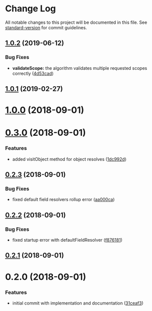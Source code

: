 # Change Log

All notable changes to this project will be documented in this file. See [standard-version](https://github.com/conventional-changelog/standard-version) for commit guidelines.

<a name="1.0.2"></a>
## [1.0.2](https://github.com/wasc-io/graphql-authDirective/compare/v1.0.1...v1.0.2) (2019-06-12)


### Bug Fixes

* **validateScope:** the algorithm validates multiple requested scopes correctly ([4d53cad](https://github.com/wasc-io/graphql-authDirective/commit/4d53cad))



<a name="1.0.1"></a>
## [1.0.1](https://github.com/wasc-io/graphql-authDirective/compare/v1.0.0...v1.0.1) (2019-02-27)



<a name="1.0.0"></a>
# [1.0.0](https://github.com/wasc-io/graphql-authDirective/compare/v0.3.0...v1.0.0) (2018-09-01)



<a name="0.3.0"></a>
# [0.3.0](https://github.com/wasc-io/graphql-authDirective/compare/v0.2.3...v0.3.0) (2018-09-01)


### Features

* added visitObject method for object resolves ([1dc992d](https://github.com/wasc-io/graphql-authDirective/commit/1dc992d))



<a name="0.2.3"></a>
## [0.2.3](https://github.com/wasc-io/graphql-authDirective/compare/v0.2.2...v0.2.3) (2018-09-01)


### Bug Fixes

* fixed default field resolvers rollup error ([aa000ca](https://github.com/wasc-io/graphql-authDirective/commit/aa000ca))



<a name="0.2.2"></a>
## [0.2.2](https://github.com/wasc-io/graphql-authDirective/compare/v0.2.1...v0.2.2) (2018-09-01)


### Bug Fixes

* fixed startup error with defaultFieldResolver ([f876181](https://github.com/wasc-io/graphql-authDirective/commit/f876181))



<a name="0.2.1"></a>
## [0.2.1](https://github.com/wasc-io/graphql-authDirective/compare/v0.2.0...v0.2.1) (2018-09-01)



<a name="0.2.0"></a>
# 0.2.0 (2018-09-01)


### Features

* initial commit with implementation and documentation ([31ceaf3](https://github.com/wasc-io/graphql-authDirective/commit/31ceaf3))
